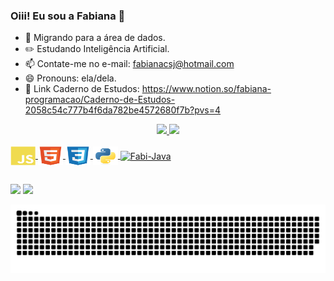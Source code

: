 ### Oiii! Eu sou a Fabiana 👋

- 🔭 Migrando para a área de dados.
- :pencil2: Estudando Inteligência Artificial.
- 📫 Contate-me no e-mail: fabianacsj@hotmail.com
- 😄 Pronouns: ela/dela.
- :closed_book:   Link Caderno de Estudos: https://www.notion.so/fabiana-programacao/Caderno-de-Estudos-2058c54c777b4f6da782be4572680f7b?pvs=4

<!-- gráficos -->
<div align="center">
  <a href="https://github.com/FabianaAlbuquerque97">
  <img height="180em" src="https://github-readme-stats.vercel.app/api?username=FabianaAlbuquerque97&show_icons=true&theme=dracula&include_all_commits=true&count_private=true"/>
  <img height="180em" src="https://github-readme-stats.vercel.app/api/top-langs/?username=FabianaAlbuquerque97&layout=compact&langs_count=7&theme=dracula"/>
</div>

<!-- Ícones das linguagens que uso -->
<div style="display: inline_block"><br>
  <img align="center" alt="Fabi-Js" height="30" width="40" src="https://raw.githubusercontent.com/devicons/devicon/master/icons/javascript/javascript-plain.svg">
  <img align="center" alt="Fabi-HTML" height="30" width="40" src="https://raw.githubusercontent.com/devicons/devicon/master/icons/html5/html5-original.svg">
  <img align="center" alt="Fabi-CSS" height="30" width="40" src="https://raw.githubusercontent.com/devicons/devicon/master/icons/css3/css3-original.svg">
  <img align="center" alt="Fabi-Python" height="30" width="40" src="https://raw.githubusercontent.com/devicons/devicon/master/icons/python/python-original.svg">
  <img align="center" alt="Fabi-Java" height="30" width="40" src="https://cdn.jsdelivr.net/gh/devicons/devicon/icons/java/java-plain-wordmark.svg" />
</div>

   ##
  
<!-- Redes Sociais -->
<div> 
  <a href = "mailto:fabiana.albuquerque.artes@gmail.com"><img src="https://img.shields.io/badge/-Gmail-%23333?style=for-the-badge&logo=gmail&logoColor=white" target="_blank"></a>
  <a href="https://www.linkedin.com/in/fabiana-albuquerque-tecnologa/" target="_blank"><img src="https://img.shields.io/badge/-LinkedIn-%230077B5?style=for-the-badge&logo=linkedin&logoColor=white" target="_blank"></a> 
  
   ![Snake animation](https://github.com/FabianaAlbuquerque97/FabianaAlbuquerque97/blob/output/github-contribution-grid-snake.svg)
</div>
  
